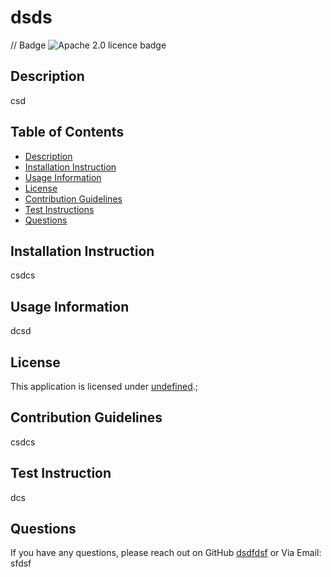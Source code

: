 # dsds
  
  // Badge
  ![Apache 2.0 licence badge](${badgeLicenseURL}-Apache_2.0-blue.svg)

  ## Description
  csd

  ## Table of Contents
  
  - [Description](#description)
  - [Installation Instruction](#installation-instruction)
  - [Usage Information](#usage-information)
  - [License](#license)
  - [Contribution Guidelines](#contribution-guidelines)
  - [Test Instructions](#test-instructions)
  - [Questions](#questions)

  ## Installation Instruction
  csdcs

  ## Usage Information
  dcsd

  ## License
  This application is licensed under [undefined]().;

  ## Contribution Guidelines
  csdcs

  ## Test Instruction
  dcs

  ## Questions
  If you have any questions, please reach out on GitHub
  [dsdfdsf](https://github.com/dsdfdsf)
  or Via Email:
  sfdsf
